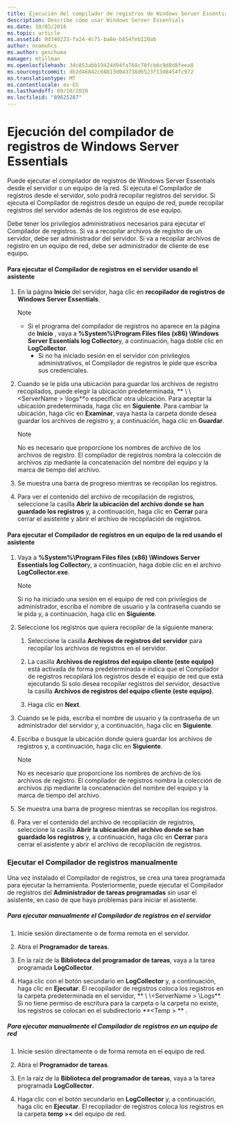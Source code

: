 ```yaml
---
title: Ejecución del compilador de registros de Windows Server Essentials
description: Describe cómo usar Windows Server Essentials
ms.date: 10/03/2016
ms.topic: article
ms.assetid: 0d340223-fa24-4c75-ba8e-b654feb120ab
author: nnamuhcs
ms.author: geschuma
manager: mtillman
ms.openlocfilehash: 34c853abb19424d94fa768c70fcb6c9d8d8feea8
ms.sourcegitcommit: db2d46842c68813d043738d6523f13d8454fc972
ms.translationtype: MT
ms.contentlocale: es-ES
ms.lasthandoff: 09/10/2020
ms.locfileid: "89625287"
---
```

# <a name="run-the-windows-server-essentials-log-collector"></a>Ejecución del compilador de registros de Windows Server Essentials
Puede ejecutar el compilador de registros de Windows Server Essentials desde el servidor o un equipo de la red. Si ejecuta el Compilador de registros desde el servidor, solo podrá recopilar registros del servidor. Si ejecuta el Compilador de registros desde un equipo de red, puede recopilar registros del servidor además de los registros de ese equipo.

 Debe tener los privilegios administrativos necesarios para ejecutar el Compilador de registros. Si va a recopilar archivos de registro de un servidor, debe ser administrador del servidor. Si va a recopilar archivos de registro en un equipo de red, debe ser administrador de cliente de ese equipo.

#### <a name="to-run-the-log-collector-on-the-server-by-using-the-wizard"></a>Para ejecutar el Compilador de registros en el servidor usando el asistente

1. En la página **Inicio** del servidor, haga clic en **recopilador de registros de Windows Server Essentials**.

   > [!NOTE]
   > - Si el programa del compilador de registros no aparece en la página de **Inicio** , vaya a **%System%\Program Files files (x86) \Windows Server Essentials log Collector**y, a continuación, haga doble clic en **LogCollector**.
   >   -   Si no ha iniciado sesión en el servidor con privilegios administrativos, el Compilador de registros le pide que escriba sus credenciales.

2. Cuando se le pida una ubicación para guardar los archivos de registro recopilados, puede elegir la ubicación predeterminada, ** \\ \\<ServerName \> \logs**o especificar otra ubicación. Para aceptar la ubicación predeterminada, haga clic en **Siguiente**. Para cambiar la ubicación, haga clic en **Examinar**, vaya hasta la carpeta donde desea guardar los archivos de registro y, a continuación, haga clic en **Guardar**.

   > [!NOTE]
   >  No es necesario que proporcione los nombres de archivo de los archivos de registro. El compilador de registros nombra la colección de archivos zip mediante la concatenación del nombre del equipo y la marca de tiempo del archivo.

3. Se muestra una barra de progreso mientras se recopilan los registros.

4. Para ver el contenido del archivo de recopilación de registros, seleccione la casilla **Abrir la ubicación del archivo donde se han guardado los registros** y, a continuación, haga clic en **Cerrar** para cerrar el asistente y abrir el archivo de recopilación de registros.

#### <a name="to-run-the-log-collector-on-a-network-computer-by-using-the-wizard"></a>Para ejecutar el Compilador de registros en un equipo de la red usando el asistente

1.  Vaya a **%System%\Program Files files (x86) \Windows Server Essentials log Collector**y, a continuación, haga doble clic en el archivo **LogCollector.exe**.

    > [!NOTE]
    >  Si no ha iniciado una sesión en el equipo de red con privilegios de administrador, escriba el nombre de usuario y la contraseña cuando se le pida y, a continuación, haga clic en **Siguiente**.

2.  Seleccione los registros que quiera recopilar de la siguiente manera:

    1.  Seleccione la casilla **Archivos de registros del servidor** para recopilar los archivos de registros en el servidor.

    2.  La casilla **Archivos de registros del equipo cliente (este equipo)** está activada de forma predeterminada e indica que el Compilador de registros recopilará los registros desde el equipo de red que está ejecutando Si solo desea recopilar registros del servidor, desactive la casilla **Archivos de registros del equipo cliente (este equipo)**.

    3.  Haga clic en **Next**.

3.  Cuando se le pida, escriba el nombre de usuario y la contraseña de un administrador del servidor y, a continuación, haga clic en **Siguiente**.

4.  Escriba o busque la ubicación donde quiera guardar los archivos de registros y, a continuación, haga clic en **Siguiente**.

    > [!NOTE]
    >  No es necesario que proporcione los nombres de archivo de los archivos de registro. El compilador de registros nombra la colección de archivos zip mediante la concatenación del nombre del equipo y la marca de tiempo del archivo.

5.  Se muestra una barra de progreso mientras se recopilan los registros.

6.  Para ver el contenido del archivo de recopilación de registros, seleccione la casilla **Abrir la ubicación del archivo donde se han guardado los registros** y, a continuación, haga clic en **Cerrar** para cerrar el asistente y abrir el archivo de recopilación de registros.

### <a name="running-the-log-collector-manually"></a>Ejecutar el Compilador de registros manualmente
 Una vez instalado el Compilador de registros, se crea una tarea programada para ejecutar la herramienta. Posteriormente, puede ejecutar el Compilador de registros del **Administrador de tareas programadas** sin usar el asistente, en caso de que haya problemas para iniciar el asistente.

##### <a name="to-manually-run-the-log-collector-on-the-server"></a>Para ejecutar manualmente el Compilador de registros en el servidor

1.  Inicie sesión directamente o de forma remota en el servidor.

2.  Abra el **Programador de tareas**.

3.  En la raíz de la **Biblioteca del programador de tareas**, vaya a la tarea programada **LogCollector**.

4.  Haga clic con el botón secundario en **LogCollector** y, a continuación, haga clic en **Ejecutar**. El recopilador de registros coloca los registros en la carpeta predeterminada en el servidor, ** \\ \\<ServerName \> \Logs**. Si no tiene permiso de escritura para la carpeta o la carpeta no existe, los registros se colocan en el subdirectorio **<Temp \> ** .

##### <a name="to-manually-run-the-log-collector-on-a-network-computer"></a>Para ejecutar manualmente el Compilador de registros en un equipo de red

1.  Inicie sesión directamente o de forma remota en el equipo de red.

2.  Abra el **Programador de tareas**.

3.  En la raíz de la **Biblioteca del programador de tareas**, vaya a la tarea programada **LogCollector**.

4.  Haga clic con el botón secundario en **LogCollector** y, a continuación, haga clic en **Ejecutar**. El recopilador de registros coloca los registros en la carpeta **temp \><** del equipo de red.
